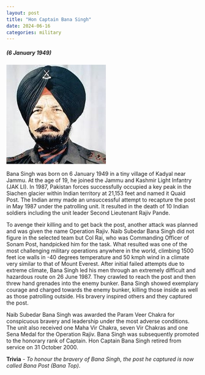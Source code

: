 ```yaml
---
layout: post
title: "Hon Captain Bana Singh"
date: 2024-06-16
categories: military
---
```

##### (6 January 1949)

<img src="/images/bana_singh.jpg" alt="Bana Singh Image" class="circular-img" />

Bana Singh was born on 6 January 1949 in a tiny village of Kadyal near Jammu. At the age of 19, he joined the Jammu and Kashmir Light Infantry (JAK LI). In 1987, Pakistan forces successfully occupied a key peak in the Siachen glacier within Indian territory at 21,153 feet and named it Quaid Post. The Indian army made an unsuccessful attempt to recapture the post in May 1987 under the patrolling unit. It resulted in the death of 10 Indian soldiers including the unit leader Second Lieutenant Rajiv Pande.

 To avenge their killing and to get back the post, another attack was planned and was given the name Operation Rajiv. Naib Subedar Bana Singh did not figure in the selected team but Col Rai, who was Commanding Officer of Sonam Post, handpicked him for the task. What resulted was one of the most challenging military operations anywhere in the world, climbing 1500 feet ice walls in -40 degrees temperature and 50 kmph wind in a climate very similar to that of Mount Everest. After initial failed attempts due to extreme climate, Bana Singh led his men through an extremely difficult and hazardous route on 26 June 1987. They crawled to reach the post and then threw hand grenades into the enemy bunker. Bana Singh showed exemplary courage and charged towards the enemy bunker, killing those inside as well as those patrolling outside. His bravery inspired others and they captured the post. 
 
 Naib Subedar Bana Singh was awarded the Param Veer Chakra for conspicuous bravery and leadership under the most adverse conditions. The unit also received one Maha Vir Chakra, seven Vir Chakras and one Sena Medal for the Operation Rajiv. Bana Singh was subsequently promoted to the honorary rank of Captain. Hon Captain Bana Singh retired from service on 31 October 2000.

__Trivia__ - *To honour the bravery of Bana Singh, the post he captured is now called Bana Post (Bana Top)*.
